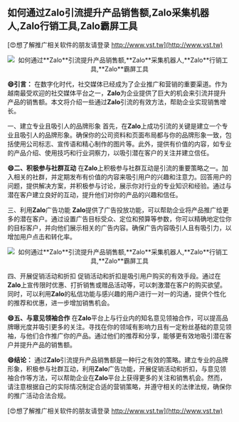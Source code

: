 ## **如何通过**Zalo**引流提升产品销售额,**Zalo**采集机器人,**Zalo**行销工具,**Zalo**霸屏工具**

[😍想了解推广相关软件的朋友请登录 http://www.vst.tw](http://www.vst.tw)

 <center><img src="https://vst.tw/MP4/tuiguang/png/3.png" alt="如何通过**Zalo**引流提升产品销售额,**Zalo**采集机器人,**Zalo**行销工具,**Zalo**霸屏工具"></center>

**😄引言：**
在数字化时代，社交媒体已经成为了企业推广和营销的重要渠道。作为越南最受欢迎的社交媒体平台之一，**Zalo**为企业提供了巨大的机会来引流并提升产品的销售额。本文将介绍一些通过**Zalo**引流的有效方法，帮助企业实现销售增长。

一、建立专业且吸引人的品牌形象
首先，在**Zalo**上成功引流的关键是建立一个专业且吸引人的品牌形象。确保你的公司资料和页面布局都与你的品牌形象一致，包括使用公司标志、宣传语和精心制作的图片等。此外，提供有价值的内容，如专业的产品介绍、使用技巧和行业洞察力，以吸引潜在客户的关注并建立信任。

**😄二、积极参与社群互动**
在**Zalo**上积极参与社群互动是引流的重要策略之一。加入相关的社群，并定期发布有价值的内容来吸引用户的兴趣和注意力。回答用户的问题，提供解决方案，并积极参与讨论，展示你对行业的专业知识和经验。通过与潜在客户建立良好的互动，提升他们对你的产品的兴趣和信任。

三、利用**Zalo**广告功能
**Zalo**提供了广告投放功能，可以帮助企业将产品推广给更多的潜在客户。通过设置广告目标受众、定位和预算等参数，你可以精确地定位你的目标客户，并向他们展示相关的广告内容。确保广告内容吸引人且有吸引力，以增加用户点击和转化率。

 <center><img src="https://vst.tw/MP4/tuiguang/png/7.png" alt="如何通过**Zalo**引流提升产品销售额,**Zalo**采集机器人,**Zalo**行销工具,**Zalo**霸屏工具"></center>

四、开展促销活动和折扣
促销活动和折扣是吸引用户购买的有效手段。通过在**Zalo**上宣传限时优惠、打折销售或赠品活动等，可以刺激潜在客户的购买欲望。同时，可以利用**Zalo**的私信功能与感兴趣的用户进行一对一的沟通，提供个性化的推荐和优惠，进一步增加销售机会。

**😄五、与意见领袖合作**
在**Zalo**平台上与行业内的知名意见领袖合作，可以提高品牌曝光度并吸引更多的关注。寻找在你的领域有影响力且有一定粉丝基础的意见领袖，与他们合作推广你的产品。通过他们的推荐和分享，能够更有效地吸引潜在客户并提升产品的销售额。

**😄结论：**
通过**Zalo**引流提升产品销售额是一种行之有效的策略。建立专业的品牌形象，积极参与社群互动，利用**Zalo**广告功能，开展促销活动和折扣，与意见领袖合作等方法，可以帮助企业在**Zalo**平台上获得更多的关注和销售机会。然而，请注意根据自己的实际情况制定合适的营销策略，并遵守相关的法律法规，确保你的推广活动合法合规。

[😍想了解推广相关软件的朋友请登录 http://www.vst.tw](http://www.vst.tw)



